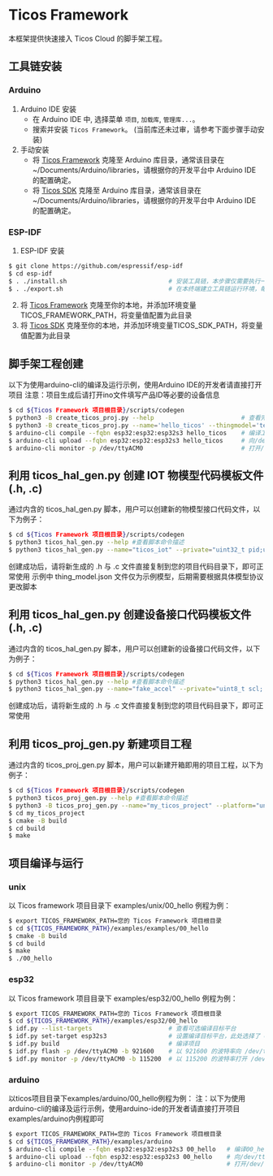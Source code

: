 # Ticos Framework

本框架提供快速接入 Ticos Cloud 的脚手架工程。

## 工具链安装

### Arduino

  1. Arduino IDE 安装
     - 在 Arduino IDE 中, 选择菜单 `项目`, `加载库`, `管理库...`。
     - 搜索并安装 `Ticos Framework`。 (当前库还未过审，请参考下面步骤手动安装)
  2. 手动安装
     - 将 [Ticos Framework](https://github.com/tiwater/ticos-framework) 克隆至 Arduino 库目录，通常该目录在 ~/Documents/Arduino/libraries，请根据你的开发平台中 Arduino IDE 的配置确定。
     - 将 [Ticos SDK](https://github.com/tiwater/ticos-sdk-for-c) 克隆至 Arduino 库目录，通常该目录在 ~/Documents/Arduino/libraries，请根据你的开发平台中 Arduino IDE 的配置确定。

### ESP-IDF

  1. ESP-IDF 安装

```bash
$ git clone https://github.com/espressif/esp-idf
$ cd esp-idf
$ . ./install.sh                            # 安装工具链，本步骤仅需要执行一次
$ . ./export.sh                             # 在本终端建立工具链运行环境，每个新建终端都需要执行一次
```
  2. 将 [Ticos Framework](https://github.com/tiwater/ticos-framework) 克隆至你的本地，并添加环境变量TICOS_FRAMEWORK_PATH，将变量值配置为此目录
  3. 将 [Ticos SDK](https://github.com/tiwater/ticos-sdk-for-c) 克隆至你的本地，并添加环境变量TICOS_SDK_PATH，将变量值配置为此目录

## 脚手架工程创建

以下为使用arduino-cli的编译及运行示例，使用Arduino IDE的开发者请直接打开项目
注意：项目生成后请打开ino文件填写产品ID等必要的设备信息

```bash
$ cd ${Ticos Framework 项目根目录}/scripts/codegen                          # 此步骤非必要，仅为后继命令长度短一点
$ python3 -B create_ticos_proj.py --help                        # 查看完整配置项
$ python3 -B create_ticos_proj.py --name='hello_ticos' --thingmodel='templates/thing_model.json'
$ arduino-cli compile --fqbn esp32:esp32:esp32s3 hello_ticos    # 编译工程，请根据实际版型填写--fqbn参数
$ arduino-cli upload --fqbn esp32:esp32:esp32s3 hello_ticos     # 向/dev/ttyACM0端口烧录固件
$ arduino-cli monitor -p /dev/ttyACM0                           # 打开/dev/ttyACM0端口查看固件的打印信息
```

## 利用 ticos_hal_gen.py 创建 IOT 物模型代码模板文件(.h, .c)

通过内含的 ticos_hal_gen.py 脚本，用户可以创建新的物模型接口代码文件，以下为例子：

```bash
$ cd ${Ticos Framework 项目根目录}/scripts/codegen
$ python3 ticos_hal_gen.py --help #查看脚本命令描述
$ python3 ticos_hal_gen.py --name="ticos_iot" --private="uint32_t pid;uint32_t did; uint32_t skey;" --json='templates/thing_model.json'
```

创建成功后，请将新生成的 .h 与 .c 文件直接复制到您的项目代码目录下，即可正常使用
示例中 thing_model.json 文件仅为示例模型，后期需要根据具体模型协议更改脚本

## 利用 ticos_hal_gen.py 创建设备接口代码模板文件(.h, .c)

通过内含的 ticos_hal_gen.py 脚本，用户可以创建新的设备接口代码文件，以下为例子：

```bash
$ cd ${Ticos Framework 项目根目录}/scripts/codegen
$ python3 ticos_hal_gen.py --help #查看脚本命令描述
$ python3 ticos_hal_gen.py --name="fake_accel" --private="uint8_t scl; uint8_t sda; uint8_t addr; uint8_t freq;" --public="float x; float y; float z;"
```

创建成功后，请将新生成的 .h 与 .c 文件直接复制到您的项目代码目录下，即可正常使用

## 利用 ticos_proj_gen.py 新建项目工程

通过内含的 ticos_proj_gen.py 脚本，用户可以新建开箱即用的项目工程，以下为例子：

```bash
$ cd ${Ticos Framework 项目根目录}/scripts/codegen
$ python3 ticos_proj_gen.py --help #查看脚本命令描述
$ python3 -B ticos_proj_gen.py --name="my_ticos_project" --platform="unix"
$ cd my_ticos_project
$ cmake -B build
$ cd build
$ make
```

## 项目编译与运行

### unix

以 Ticos framework 项目目录下 examples/unix/00_hello 例程为例：

```bash
$ export TICOS_FRAMEWORK_PATH=您的 Ticos Framework 项目根目录
$ cd ${TICOS_FRAMEWORK_PATH}/examples/examples/00_hello
$ cmake -B build
$ cd build
$ make
$ ./00_hello
```

### esp32

以 Ticos framework 项目目录下 examples/esp32/00_hello 例程为例：

```bash
$ export TICOS_FRAMEWORK_PATH=您的 Ticos Framework 项目根目录
$ cd ${TICOS_FRAMEWORK_PATH}/examples/esp32/00_hello
$ idf.py --list-targets                     # 查看可选编译目标平台
$ idf.py set-target esp32s3                 # 设置编译目标平台，此处选择了 esp32s3
$ idf.py build                              # 编译项目
$ idf.py flash -p /dev/ttyACM0 -b 921600    # 以 921600 的波特率向 /dev/ttyACM0 端口烧录固件，波特率与端口请根据实际情况填写
$ idf.py monitor -p /dev/ttyACM0 -b 115200  # 以 115200 的波特率打开 /dev/ttyACM0 端口查看固件的打印信息，波特率与端口请根据实际情况填写
```

### arduino

以ticos项目目录下examples/arduino/00_hello例程为例：
注：以下为使用arduino-cli的编译及运行示例，使用arduino-ide的开发者请直接打开项目examples/arduino内例程即可

```bash
$ export TICOS_FRAMEWORK_PATH=您的 Ticos Framework 项目根目录
$ cd ${TICOS_FRAMEWORK_PATH}/examples/arduino                          # 进入例程列表目录
$ arduino-cli compile --fqbn esp32:esp32:esp32s3 00_hello   # 编译00_hello工程，请根据实际版型填写--fqbn参数
$ arduino-cli upload --fqbn esp32:esp32:esp32s3 00_hello    # 向/dev/ttyACM0端口烧录固件
$ arduino-cli monitor -p /dev/ttyACM0                       # 打开/dev/ttyACM0端口查看固件的打印信息
```

